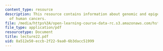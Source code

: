```yaml
---
content_type: resource
description: This resource contains information about genomic and epigenomic studies
  of human cancers.
file: /media/https%3A/open-learning-course-data-rc.s3.amazonaws.com/hst-161-molecular-biology-and-genetics-in-modern-medicine-fall-2007/8a512e50eccb2f229aa06b3dacc51999_lecture22.pdf
file_type: application/pdf
resourcetype: Document
title: lecture22.pdf
uid: 8a512e50-eccb-2f22-9aa0-6b3dacc51999
---
```


